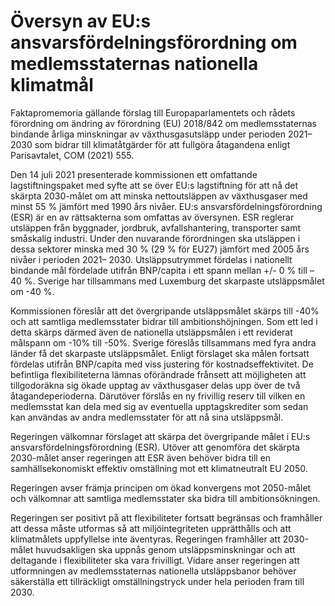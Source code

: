 # Översyn av EU:s ansvarsfördelningsförordning om medlemsstaternas nationella klimatmål

Faktapromemoria gällande förslag till Europaparlamentets och rådets förordning om ändring av förordning (EU) 2018/842 om medlemsstaternas bindande årliga minskningar av växthusgasutsläpp under perioden 2021–2030 som bidrar till klimatåtgärder för att fullgöra åtagandena enligt Parisavtalet, COM (2021) 555.

Den 14 juli 2021 presenterade kommissionen ett omfattande lagstiftningspaket med syfte att se över EU:s lagstiftning för att nå det skärpta 2030-målet om att minska nettoutsläppen av växthusgaser med minst 55 % jämfört med 1990 års nivåer. EU:s ansvarsfördelningsförordning (ESR) är en av rättsakterna som omfattas av översynen. ESR reglerar utsläppen från byggnader, jordbruk, avfallshantering, transporter samt småskalig industri. Under den nuvarande förordningen ska utsläppen i dessa sektorer minska med 30 % (29 % för EU27) jämfört med 2005 års nivåer i perioden 2021– 2030. Utsläppsutrymmet fördelas i nationellt bindande mål fördelade utifrån BNP/capita i ett spann mellan +/- 0 % till – 40 %. Sverige har tillsammans med Luxemburg det skarpaste utsläppsmålet om -40 %.

Kommissionen föreslår att det övergripande utsläppsmålet skärps till -40% och att samtliga medlemsstater bidrar till ambitionshöjningen. Som ett led i detta skärps därmed även de nationella utsläppsmålen i ett reviderat målspann om -10% till -50%. Sverige föreslås tillsammans med fyra andra länder få det skarpaste utsläppsmålet. Enligt förslaget ska målen fortsatt fördelas utifrån BNP/capita med viss justering för kostnadseffektivitet. De befintliga flexibiliteterna lämnas oförändrade frånsett att möjligheten att tillgodoräkna sig ökade upptag av växthusgaser delas upp över de två åtagandeperioderna. Därutöver förslås en ny frivillig reserv till vilken en medlemsstat kan dela med sig av eventuella upptagskrediter som sedan kan användas av andra medlemsstater för att nå sina utsläppsmål.

Regeringen välkomnar förslaget att skärpa det övergripande målet i EU:s ansvarsfördelningsförordning (ESR). Utöver att genomföra det skärpta 2030-målet anser regeringen att ESR även behöver bidra till en samhällsekonomiskt effektiv omställning mot ett klimatneutralt EU 2050.

Regeringen avser främja principen om ökad konvergens mot 2050-målet och välkomnar att samtliga medlemsstater ska bidra till ambitionsökningen.

Regeringen ser positivt på att flexibiliteter fortsatt begränsas och framhåller att dessa måste utformas så att miljöintegriteten upprätthålls och att klimatmålets uppfyllelse inte äventyras. Regeringen framhåller att 2030-målet huvudsakligen ska uppnås genom utsläppsminskningar och att deltagande i flexibiliteter ska vara frivilligt. Vidare anser regeringen att utformningen av medlemsstaternas nationella utsläppsbanor behöver säkerställa ett tillräckligt omställningstryck under hela perioden fram till 2030.
